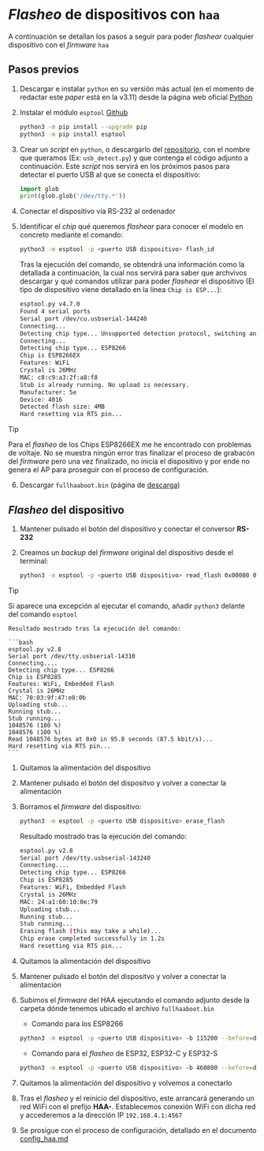 # _Flasheo_ de dispositivos con `haa`

A continuación se detallan los pasos a seguir para poder _flashear_ cualquier dispositivo con el _firmware_ `haa`

## Pasos previos

1. Descargar e instalar `python` en su versión más actual (en el momento de redactar este _paper_ está en la v3.11) desde la página web oficial [Python](https://www.python.org/downloads/)
2. Instalar el módulo `esptool` [Github](https://github.com/espressif/esptool)

    ``` bash
    python3 -m pip install --upgrade pip
    python3 -m pip install esptool
    ```

3. Crear un _script_ en `python`, o descargarlo del [repositorio](../src/detect_usb.py), con el nombre que queramos (Ex: `usb_detect.py`) y que contenga el código adjunto a continuación. Este _script_ nos servirá en los próximos pasos para detectar el puerto USB al que se conecta el dispositivo:

    ```python
    import glob
    print(glob.glob('/dev/tty.*'))
    ```

4. Conectar el dispositivo vía RS-232 al ordenador
5. Identificar el _chip_ qué queremos _flashear_ para conocer el modelo en concreto mediante el comando:

    ``` bash
    python3 -m esptool -p <puerto USB dispositivo> flash_id
    ```

    Tras la ejecución del comando, se obtendrá una información como la detallada a continuación, la cual nos servirá para saber que archvivos descargar y qué comandos utilizar para poder _flashear_ el dispositivo (El tipo de dispositivo viene detallado en la línea `Chip is ESP...`):

    ``` bash
    esptool.py v4.7.0
    Found 4 serial ports
    Serial port /dev/cu.usbserial-144240
    Connecting...
    Detecting chip type... Unsupported detection protocol, switching and trying again...
    Connecting...
    Detecting chip type... ESP8266
    Chip is ESP8266EX
    Features: WiFi
    Crystal is 26MHz
    MAC: c8:c9:a3:2f:a8:f8
    Stub is already running. No upload is necessary.
    Manufacturer: 5e
    Device: 4016
    Detected flash size: 4MB
    Hard resetting via RTS pin...
    ```

> [!TIP]
> Para el _flasheo_ de los Chips ESP8266EX me he encontrado con problemas de voltaje. No se muestra ningún error tras finalizar el proceso de grabacón del _firmware_ pero una vez finalizado, no inicia el dispositivo y por ende no genera el AP para proseguir con el proceso de configuración.

6. Descargar `fullhaaboot.bin` (página de [descarga](https://github.com/RavenSystem/haa/releases/latest/download/fullhaaboot.bin))

## _Flasheo_ del dispositivo

1. Mantener pulsado el botón del dispositivo y conectar el conversor **RS-232**
2. Creamos un _backup_ del _firmware_ original del dispositivo desde el terminal:

    ```bash
    python3 -m esptool -p <puerto USB dispositivo> read_flash 0x00000 0x100000 <Nombre del archivo _backup_>
    ```

> [!TIP]
> Si aparece una excepción al ejecutar el comando, añadir `python3` delante del comando `esptool`

    Resultado mostrado tras la ejecución del comando:

    ```bash
    esptool.py v2.8
    Serial port /dev/tty.usbserial-14310
    Connecting....
    Detecting chip type... ESP8266
    Chip is ESP8285
    Features: WiFi, Embedded Flash
    Crystal is 26MHz
    MAC: 70:03:9f:47:e8:0b
    Uploading stub...
    Running stub...
    Stub running...
    1048576 (100 %)
    1048576 (100 %)
    Read 1048576 bytes at 0x0 in 95.8 seconds (87.5 kbit/s)...
    Hard resetting via RTS pin...
    ```

1. Quitamos la alimentación del dispositivo
2. Mantener pulsado el botón del dispositvo y volver a conectar la alimentación
3. Borramos el _firmware_ del dispositivo:

    ```bash
    python3 -m esptool -p <puerto USB dispositivo> erase_flash
    ```

    Resultado mostrado tras la ejecución del comando:

    ```bash
    esptool.py v2.8
    Serial port /dev/tty.usbserial-143240
    Connecting....
    Detecting chip type... ESP8266
    Chip is ESP8285
    Features: WiFi, Embedded Flash
    Crystal is 26MHz
    MAC: 24:a1:60:10:0e:79
    Uploading stub...
    Running stub...
    Stub running...
    Erasing flash (this may take a while)...
    Chip erase completed successfully in 1.2s
    Hard resetting via RTS pin...
    ```

4. Quitamos la alimentación del dispositivo
5. Mantener pulsado el botón del dispositvo y volver a conectar la alimentación
6. Subimos el _firmware_ del HAA ejecutando el comando adjunto desde la carpeta dónde tenemos ubicado el archivo `fullhaaboot.bin`

    - Comando para los ESP8266

    ```bash
    python3 -m esptool -p <puerto USB dispositivo> -b 115200 --before=default_reset --after=hard_reset write_flash -fs 1MB -fm dout 0x0 <Archivo HAA para _flasear>
    ```

    - Comando para el _flasheo_ de ESP32, ESP32-C y ESP32-S

    ``` bash
    python3 -m esptool -p <puerto USB dispositivo> -b 460800 --before=default_reset --after=hard_reset write_flash -fs 2MB -fm dio 0x0 <Archivo HAA para _flasear>
    ```

7. Quitamos la alimentación del dispositivo y volvemos a conectarlo
8. Tras el _flasheo_ y el reinicio del dispositivo, este arrancará generando un red WiFi con el prefijo **HAA-**.
   Establecemos conexión WiFi con dicha red y accederemos a la dirección IP `192.168.4.1:4567`
9. Se prosigue con el proceso de configuración, detallado en el documento [config_haa.md](../docs/config_haa.md)
